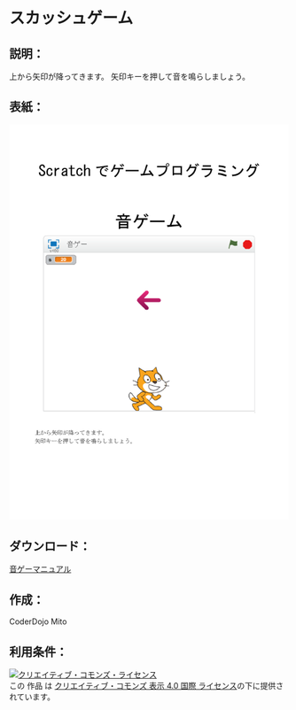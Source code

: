 # スカッシュゲーム

## 説明：
上から矢印が降ってきます。
矢印キーを押して音を鳴らしましょう。

## 表紙：
![表紙](音ゲーマニュアル.png)  

## ダウンロード：
[音ゲーマニュアル](音ゲーマニュアル.docx)  

## 作成：
CoderDojo Mito

## 利用条件：
<a rel="license" href="http://creativecommons.org/licenses/by/4.0/"><img alt="クリエイティブ・コモンズ・ライセンス" style="border-width:0" src="https://i.creativecommons.org/l/by/4.0/88x31.png" /></a><br />この 作品 は <a rel="license" href="http://creativecommons.org/licenses/by/4.0/">クリエイティブ・コモンズ 表示 4.0 国際 ライセンス</a>の下に提供されています。
